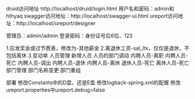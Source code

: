 druid访问地址
    http://localhost/druid/login.html
    用户名和密码：admin和hthyaq
swagger访问地址：http://localhost/swagger-ui.html
ureport访问地址：http://localhost/ureport/designer

管理员：admin/admin
登录密码：身份证号后6位、123

1.应发奖金或过节费表，修改为-其他薪金
2.离退休工资-sal_ltx，仅仅是退休，不包括离休
3.变动单
  人员管理
  	新增人员
  	人员的部门调动
  	内聘人员-离职
  	内聘人员-死亡
  	内聘人员-调出
  	内聘人员-退休
  	内聘人员-离休
  	退休人员-死亡
  	离休人员-死亡
  部门管理
  	部门名称变更
  	部门重组
  	
  部署
    修改Constants中的D盘，还是E盘
    修改logback-spring.xml的配置
    修改ureport.properties中ureport.debug=false